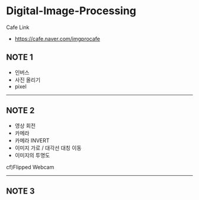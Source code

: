 # Digital-Image-Processing

Cafe Link
- https://cafe.naver.com/imgprocafe

## NOTE 1

- 인버스
- 사진 올리기
- pixel
---
## NOTE 2

- 영상 회전
- 카메라
- 카메라 INVERT
- 이미지 가로 / 대각선 대칭 이동
- 이미지의 투명도

cf)Flipped Webcam

---

## NOTE 3
